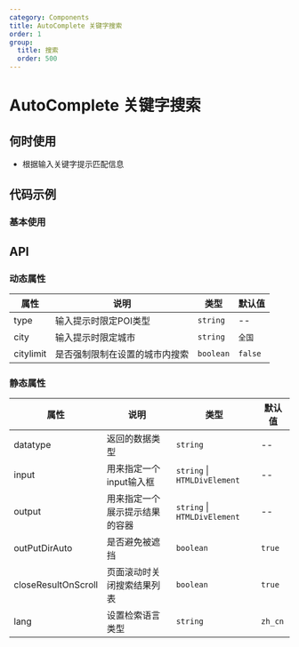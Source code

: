```yaml
---
category: Components
title: AutoComplete 关键字搜索
order: 1
group:
  title: 搜索
  order: 500
---
```


# AutoComplete 关键字搜索

## 何时使用

- 根据输入关键字提示匹配信息

## 代码示例

### 基本使用

<code src="./demo/demo-01.tsx"></code>

## API

### 动态属性

| 属性 |说明|类型|默认值|
|-----|----|----|----|
|type| 输入提示时限定POI类型 | `string` | -- |
|city| 输入提示时限定城市 | `string` | `全国` |
|citylimit| 是否强制限制在设置的城市内搜索 | `boolean` | `false` |

### 静态属性

| 属性 |说明|类型|默认值|
|-----|----|----|----|
|datatype| 返回的数据类型 | `string` | -- |
|input| 用来指定一个input输入框 | `string` \| `HTMLDivElement` | -- |
|output| 用来指定一个展示提示结果的容器 | `string` \| `HTMLDivElement` | -- |
|outPutDirAuto| 是否避免被遮挡 | `boolean` | `true` |
|closeResultOnScroll| 页面滚动时关闭搜索结果列表 | `boolean` | `true` |
|lang| 设置检索语言类型 | `string` | `zh_cn` |
